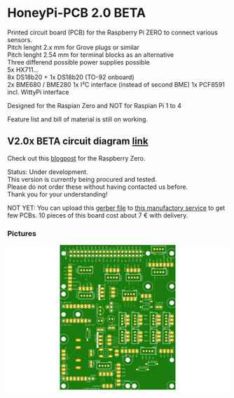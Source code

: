 # HoneyPi-PCB 2.0 BETA

Printed circuit board (PCB) for the Raspberry Pi ZERO to connect various sensors.  
Pitch lenght 2.x mm for Grove plugs or similar  
Pitch lenght 2.54 mm for terminal blocks as an alternative  
Three differend possible power supplies possible  
5x HX711...  
8x DS18b20 + 1x DS18b20 (TO-92 onboard)  
2x BME680 / BME280 
1x I²C interface (instead of second BME)
1x PCF8591 
incl. WittyPi interface

Designed for the Raspian Zero and NOT for Raspian Pi 1 to 4  

Feature list and bill of material is still on working.  

## V2.0x BETA circuit diagram [link](./Schaltplan-28-6-2020.pdf)
Check out this [blogpost](https://www.honey-pi.de/....) for the Raspberry Zero.

Status: Under development.  
This version is currently being procured and tested.  
Please do not order these without having contacted us before.  
Thank you for your understanding!  

NOT YET: You can upload this [gerber file](./*.zip) to [this manufactory service](https://jlcpcb.com/quote) to get few PCBs. 10 pieces of this board cost about 7 € with delivery. 

### Pictures
![Board render picture](./Pictures/HoneyPI_Platine_2.01.png)


